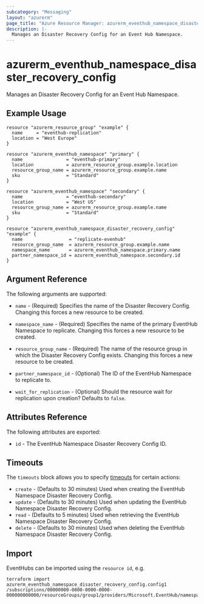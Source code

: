 ```yaml
---
subcategory: "Messaging"
layout: "azurerm"
page_title: "Azure Resource Manager: azurerm_eventhub_namespace_disaster_recovery_config"
description: |-
  Manages an Disaster Recovery Config for an Event Hub Namespace.
---
```


# azurerm_eventhub_namespace_disaster_recovery_config

Manages an Disaster Recovery Config for an Event Hub Namespace.

## Example Usage

```hcl
resource "azurerm_resource_group" "example" {
  name     = "eventhub-replication"
  location = "West Europe"
}

resource "azurerm_eventhub_namespace" "primary" {
  name                = "eventhub-primary"
  location            = azurerm_resource_group.example.location
  resource_group_name = azurerm_resource_group.example.name
  sku                 = "Standard"
}

resource "azurerm_eventhub_namespace" "secondary" {
  name                = "eventhub-secondary"
  location            = "West US"
  resource_group_name = azurerm_resource_group.example.name
  sku                 = "Standard"
}

resource "azurerm_eventhub_namespace_disaster_recovery_config" "example" {
  name                 = "replicate-evenhub"
  resource_group_name  = azurerm_resource_group.example.name
  namespace_name       = azurerm_eventhub_namespace.primary.name
  partner_namespace_id = azurerm_eventhub_namespace.secondary.id
}
```

## Argument Reference

The following arguments are supported:

* `name` - (Required) Specifies the name of the Disaster Recovery Config. Changing this forces a new resource to be created.

* `namespace_name` - (Required) Specifies the name of the primary EventHub Namespace to replicate. Changing this forces a new resource to be created.

* `resource_group_name` - (Required) The name of the resource group in which the Disaster Recovery Config exists. Changing this forces a new resource to be created.

* `partner_namespace_id` - (Optional) The ID of the EventHub Namespace to replicate to.

* `wait_for_replication` - (Optional) Should the resource wait for replication upon creation? Defaults to `false`.

## Attributes Reference

The following attributes are exported:

* `id` - The EventHub Namespace Disaster Recovery Config ID.

## Timeouts



The `timeouts` block allows you to specify [timeouts](https://www.terraform.io/docs/configuration/resources.html#timeouts) for certain actions:

* `create` - (Defaults to 30 minutes) Used when creating the EventHub Namespace Disaster Recovery Config.
* `update` - (Defaults to 30 minutes) Used when updating the EventHub Namespace Disaster Recovery Config.
* `read` - (Defaults to 5 minutes) Used when retrieving the EventHub Namespace Disaster Recovery Config.
* `delete` - (Defaults to 30 minutes) Used when deleting the EventHub Namespace Disaster Recovery Config.

## Import

EventHubs can be imported using the `resource id`, e.g.

```shell
terraform import azurerm_eventhub_namespace_disaster_recovery_config.config1 /subscriptions/00000000-0000-0000-0000-000000000000/resourceGroups/group1/providers/Microsoft.EventHub/namespaces/namespace1/disasterRecoveryConfigs/config1
```
